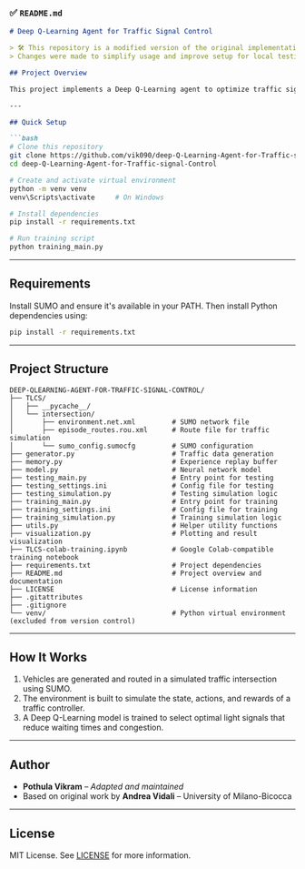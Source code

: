 
### ✅ `README.md`

````markdown
# Deep Q-Learning Agent for Traffic Signal Control

> 🛠️ This repository is a modified version of the original implementation by [Andrea Vidali](https://github.com/AndreaVidali/Deep-QLearning-Agent-for-Traffic-Signal-Control).  
> Changes were made to simplify usage and improve setup for local testing and educational purposes.

## Project Overview

This project implements a Deep Q-Learning agent to optimize traffic signal control in a four-way intersection scenario. The simulation environment is built using the SUMO traffic simulator, and the learning model is developed in Python using TensorFlow and OpenAI Gym-like interfaces.

---

## Quick Setup

```bash
# Clone this repository
git clone https://github.com/vik090/deep-Q-Learning-Agent-for-Traffic-signal-Control.git
cd deep-Q-Learning-Agent-for-Traffic-signal-Control

# Create and activate virtual environment
python -m venv venv
venv\Scripts\activate     # On Windows

# Install dependencies
pip install -r requirements.txt

# Run training script
python training_main.py
````

---

## Requirements

Install SUMO and ensure it's available in your PATH. Then install Python dependencies using:

```bash
pip install -r requirements.txt
```

---

## Project Structure

```
DEEP-QLEARNING-AGENT-FOR-TRAFFIC-SIGNAL-CONTROL/
├── TLCS/
│   ├── __pycache__/
│   └── intersection/
│       ├── environment.net.xml         # SUMO network file
│       ├── episode_routes.rou.xml      # Route file for traffic simulation
│       └── sumo_config.sumocfg         # SUMO configuration
├── generator.py                        # Traffic data generation
├── memory.py                           # Experience replay buffer
├── model.py                            # Neural network model
├── testing_main.py                     # Entry point for testing
├── testing_settings.ini                # Config file for testing
├── testing_simulation.py               # Testing simulation logic
├── training_main.py                    # Entry point for training
├── training_settings.ini               # Config file for training
├── training_simulation.py              # Training simulation logic
├── utils.py                            # Helper utility functions
├── visualization.py                    # Plotting and result visualization
├── TLCS-colab-training.ipynb           # Google Colab-compatible training notebook
├── requirements.txt                    # Project dependencies
├── README.md                           # Project overview and documentation
├── LICENSE                             # License information
├── .gitattributes
├── .gitignore
└── venv/                               # Python virtual environment (excluded from version control)

```

---

## How It Works

1. Vehicles are generated and routed in a simulated traffic intersection using SUMO.
2. The environment is built to simulate the state, actions, and rewards of a traffic controller.
3. A Deep Q-Learning model is trained to select optimal light signals that reduce waiting times and congestion.

---

## Author

* **Pothula Vikram** – *Adapted and maintained*
* Based on original work by **Andrea Vidali** – University of Milano-Bicocca

---

## License

MIT License. See [LICENSE](LICENSE) for more information.
